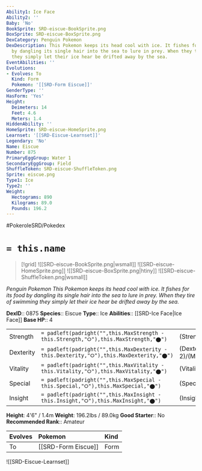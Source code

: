 ```yaml
---
Ability1: Ice Face
Ability2: ''
Baby: 'No'
BookSprite: SRD-eiscue-BookSprite.png
BoxSprite: SRD-eiscue-BoxSprite.png
DexCategory: Penguin Pokemon
DexDescription: This Pokemon keeps its head cool with ice. It fishes for its food
  by dangling its single hair into the sea to lure in prey. When they tire of swimming
  they simply let their ice hear be drifted away by the sea.
EventAbilities: ''
Evolutions:
- Evolves: To
  Kind: Form
  Pokemon: '[[SRD-Form Eiscue]]'
GenderType: ''
HasForm: 'Yes'
Height:
  Deimeters: 14
  Feet: 4.6
  Meters: 1.4
HiddenAbility: ''
HomeSprite: SRD-eiscue-HomeSprite.png
Learnset: '[[SRD-Eiscue-Learnset]]'
Legendary: 'No'
Name: Eiscue
Number: 875
PrimaryEggGroup: Water 1
SecondaryEggGroup: Field
ShuffleToken: SRD-eiscue-ShuffleToken.png
Sprite: eiscue.png
Type1: Ice
Type2: ''
Weight:
  Hectograms: 890
  Kilograms: 89.0
  Pounds: 196.2
---
```


#PokeroleSRD/Pokedex

# `= this.name`

> [!grid]
> ![[SRD-eiscue-BookSprite.png|wsmall]]
> ![[SRD-eiscue-HomeSprite.png]]
> ![[SRD-eiscue-BoxSprite.png|htiny]]
> ![[SRD-eiscue-ShuffleToken.png|wsmall]]


*Penguin Pokemon*
*This Pokemon keeps its head cool with ice. It fishes for its food by dangling its single hair into the sea to lure in prey. When they tire of swimming they simply let their ice hear be drifted away by the sea.*

**DexID**:: 0875
**Species**:: Eiscue
**Type**:: Ice
**Abilities**:: [[SRD-Ice Face|Ice Face]]
**Base HP**:: 4

|           |                                                                                        |                                          |
| --------- | -------------------------------------------------------------------------------------- | ---------------------------------------- |
| Strength  | `= padleft(padright("",this.MaxStrength - this.Strength,"⭘"),this.MaxStrength,"⬤")`    | (Strength::2)/(MaxStrength::5)   |
| Dexterity | `= padleft(padright("",this.MaxDexterity - this.Dexterity,"⭘"),this.MaxDexterity,"⬤")` | (Dexterity:: 2)/(MaxDexterity::4) |
| Vitality  | `= padleft(padright("",this.MaxVitality - this.Vitality,"⭘"),this.MaxVitality,"⬤")`    | (Vitality::3)/(MaxVitality::6)   |
| Special   | `= padleft(padright("",this.MaxSpecial - this.Special,"⭘"),this.MaxSpecial,"⬤")`       | (Special::2)/(MaxSpecial::4)     |
| Insight   | `= padleft(padright("",this.MaxInsight - this.Insight,"⭘"),this.MaxInsight,"⬤")`       | (Insight::2)/(MaxInsight::5)     |

**Height**: 4'6" / 1.4m
**Weight**: 196.2lbs / 89.0kg
**Good Starter**:: No
**Recommended Rank**:: Amateur

| Evolves   | Pokemon             | Kind   |
|:----------|:--------------------|:-------|
| To        | [[SRD-Form Eiscue]] | Form   |

![[SRD-Eiscue-Learnset]]